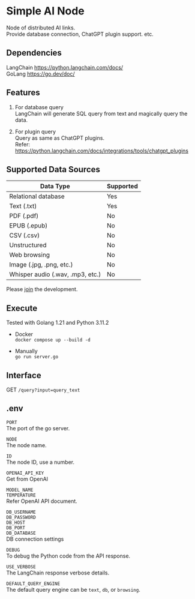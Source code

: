 
Simple AI Node
==============


Node of distributed AI links.  
Provide database connection, ChatGPT plugin support. etc.  


Dependencies
------------

LangChain https://python.langchain.com/docs/  
GoLang https://go.dev/doc/  


Features
--------

1. For database query  
LangChain will generate SQL query from text and magically query the data.  

2. For plugin query  
Query as same as ChatGPT plugins.  
Refer: https://python.langchain.com/docs/integrations/tools/chatgpt_plugins  


Supported Data Sources
----------------------

| Data Type                        | Supported |
|----------------------------------|-----------|
| Relational database              | Yes       |
| Text (.txt)                      | Yes       |
| PDF (.pdf)                       | No        |
| EPUB (.epub)                     | No        |
| CSV (.csv)                       | No        |
| Unstructured                     | No        |
| Web browsing                     | No        |
| Image (.jpg, .png, etc.)         | No        |
| Whisper audio (.wav, .mp3, etc.) | No        |

Please [join](https://github.com/gcc3) the development.  


Execute
-------

Tested with Golang 1.21 and Python 3.11.2  

* Docker  
`docker compose up --build -d`  

* Manually  
`go run server.go`  


Interface
---------

GET `/query?input=query_text`  


.env
----

`PORT`  
The port of the go server.  

`NODE`  
The node name.  

`ID`  
The node ID, use a number.  

`OPENAI_API_KEY`  
Get from OpenAI 

`MODEL_NAME`  
`TEMPERATURE`  
Refer OpenAI API document.  

`DB_USERNAME`  
`DB_PASSWORD`  
`DB_HOST`  
`DB_PORT`  
`DB_DATABASE`  
DB connection settings

`DEBUG`  
To debug the Python code from the API response.  

`USE_VERBOSE`  
The LangChain response verbose details.  

`DEFAULT_QUERY_ENGINE`  
The default query engine can be `text`, `db`, or `browsing`.  
